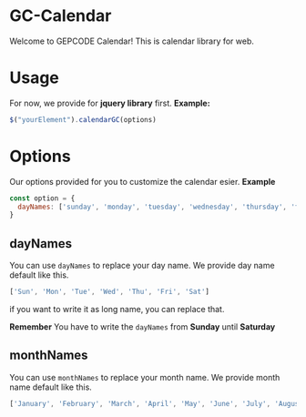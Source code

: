 # GC-Calendar

Welcome to GEPCODE Calendar!
This is calendar library for web.

# Usage

For now, we provide for **jquery library** first.
**Example:**
```javascript
$("yourElement").calendarGC(options)
```

# Options

Our options provided for you to customize the calendar esier.
**Example**
```javascript
const option = {
  dayNames: ['sunday', 'monday', 'tuesday', 'wednesday', 'thursday', 'friday', 'saturday']
}
```

## dayNames

You can use `dayNames` to replace your day name. We provide day name default like this.

```javascript
['Sun', 'Mon', 'Tue', 'Wed', 'Thu', 'Fri', 'Sat']
```

if you want to write it as long name, you can replace that.

**Remember**
You have to write the `dayNames` from **Sunday** until **Saturday**

## monthNames

You can use `monthNames` to replace your month name. We provide month name default like this.
```javascript
['January', 'February', 'March', 'April', 'May', 'June', 'July', 'August', 'September', 'October', 'November', 'December']
```

